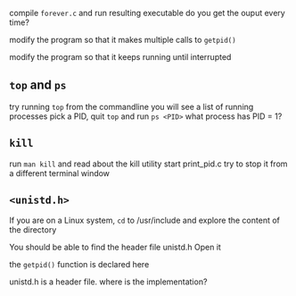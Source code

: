 compile `forever.c` and run resulting executable
do you get the ouput every time?

modify the program so that it makes multiple calls to `getpid()`

modify the program so that it keeps running until interrupted


## `top` and `ps`
try running `top` from the commandline
you will see a list of running processes
pick a PID, quit `top` and run `ps <PID>`
what process has PID = 1?

## `kill`
run `man kill` and read about the kill utility
start print_pid.c
try to stop it from a different terminal window

## `<unistd.h>`
If you are on a Linux system, `cd` to /usr/include
and explore the content of the directory

You should be able to find the header file unistd.h
Open it

the `getpid()` function is declared here

unistd.h is a header file. where is the implementation?
